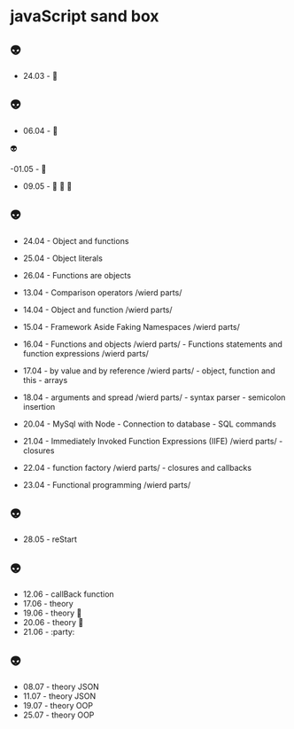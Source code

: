 # javaScript sand box

 :alien:
---

- 24.03 - :ledger:

 :alien:
---

- 06.04 - :ledger:

 :alien:

 -01.05 - :ledger:

- 09.05 -  :office: :ledger: :office:

:alien:
---

- 24.04 - Object and functions
- 25.04 - Object literals
- 26.04 - Functions are objects

- 13.04 - Comparison operators /wierd parts/
- 14.04 - Object and function /wierd parts/
- 15.04 - Framework Aside Faking Namespaces /wierd parts/
- 16.04 - Functions and objects /wierd parts/
        - Functions statements and function expressions  /wierd parts/
- 17.04 - by value and by reference  /wierd parts/
        - object, function and this
        - arrays
- 18.04 - arguments and spread  /wierd parts/
        - syntax parser
        - semicolon insertion


- 20.04 - MySql with Node 
        - Connection to database
        - SQL commands


- 21.04 - Immediately Invoked Function Expressions (IIFE)  /wierd parts/
        - closures
- 22.04 - function factory /wierd parts/
        - closures and callbacks
- 23.04 - Functional programming /wierd parts/

:alien:
---

- 28.05 - reStart 

:alien:
---
- 12.06 - callBack function
- 17.06 - theory
- 19.06 - theory :ghost:
- 20.06 - theory :book:
- 21.06 - :party:

:alien:
---
- 08.07 - theory JSON
- 11.07 - theory JSON
- 19.07 - theory OOP
- 25.07 - theory OOP